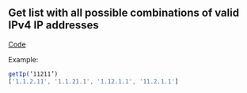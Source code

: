 ## Get list with all possible combinations of valid IPv4 IP addresses

[Code](https://github.com/AlisaLiso/learning/blob/master/getIPsFromString.js)

Example:

```js
getIp(‘11211’)
['1.1.2.11', '1.1.21.1', '1.12.1.1', '11.2.1.1']
```
